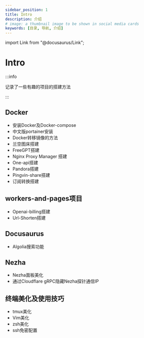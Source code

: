 ```yaml
---
sidebar_position: 1
title: Intro
description: 介绍
# image: a thumbnail image to be shown in social media cards
keywords: [目录, 导航, 介绍]
---
```


import Link from "@docusaurus/Link";

# Intro
:::info

记录了一些有趣的项目的搭建方法

:::
## <Link to= "/docs/category/docker">Docker</Link>

- <Link to= "/docs/Docker/Docker安装">安装Docker及Docker-compose</Link>
- <Link to= "/docs/Docker/中文版portainer安装">中文版portainer安装</Link>
- <Link to= "/docs/Docker/Docker转移镜像的方法">Docker转移镜像的方法</Link>
- <Link to= "/docs/Docker/兰空图床搭建">兰空图床搭建</Link>
- <Link to= "/docs/Docker/FreeGPT搭建">FreeGPT搭建</Link>
- <Link to= "/docs/Docker/Nginx%20Proxy%20Manager%20搭建">Nginx Proxy Manager 搭建</Link>
- <Link to= "/docs/Docker/One-api搭建">One-api搭建</Link>
- <Link to= "/docs/Docker/Pandora搭建">Pandora搭建</Link>
- <Link to= "/docs/Docker/Pingvin-share搭建">Pingvin-share搭建</Link>
- <Link to= "/docs/Docker/订阅转换搭建">订阅转换搭建</Link>

## <Link to= "/docs/category/workers-and-pages项目">workers-and-pages项目</Link>

- <Link to= "/docs/Workers%20and%20Pages项目/Openai-billing">Openai-billing搭建</Link>
- <Link to= "/docs/Workers%20and%20Pages项目/Url-Shorten搭建">Url-Shorten搭建</Link>

## <Link to= "/docs/category/docusaurus">Docusaurus</Link>

- <Link to= "/docs/Docusaurus/Algolia搜索功能">Algolia搜索功能</Link>

## <Link to= "/docs/category/nezha">Nezha</Link>

- <Link to= "/docs/Nezha/Nezha面板美化">Nezha面板美化</Link>
- <Link to= "/docs/Nezha/通过Cloudflare%20gRPC隐藏Nezha探针通信IP">通过Cloudflare gRPC隐藏Nezha探针通信IP</Link>

## <Link to= "/docs/category/终端美化及使用技巧">终端美化及使用技巧</Link>

- <Link to= "/docs/终端美化及使用技巧/tmux">tmux美化</Link>
- <Link to= "/docs/终端美化及使用技巧/vim">Vim美化</Link>
- <Link to= "/docs/终端美化及使用技巧/zsh">zsh美化</Link>
- <Link to= "/docs/终端美化及使用技巧/ssh免密配置">ssh免密配置</Link>